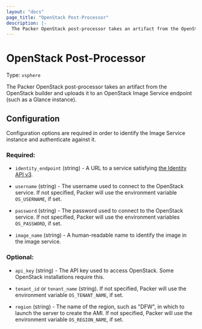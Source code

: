 ```yaml
---
layout: "docs"
page_title: "OpenStack Post-Processor"
description: |-
  The Packer OpenStack post-processor takes an artifact from the OpenStack builder and uploads it to an OpenStack Image Service endpoint (such as a Glance instance).
---
```


# OpenStack Post-Processor

Type: `vsphere`

The Packer OpenStack post-processor takes an artifact from the
OpenStack builder and uploads it to an OpenStack Image Service
endpoint (such as a Glance instance).

## Configuration

Configuration options are required in order to identify the Image
Service instance and authenticate against it.

### Required:

* `identity_endpoint` (string) - A URL to a service satisfying [the
  Identity API v3](http://developer.openstack.org/api-ref-identity-v3.html).

* `username` (string) - The username used to connect to the OpenStack service.
  If not specified, Packer will use the environment variable
  `OS_USERNAME`, if set.

* `password` (string) - The password used to connect to the OpenStack service.
  If not specified, Packer will use the environment variables
  `OS_PASSWORD`, if set.

* `image_name` (string) - A human-readable name to identify the image
  in the image service.

### Optional:

* `api_key` (string) - The API key used to access OpenStack. Some OpenStack
  installations require this.

* `tenant_id` or `tenant_name` (string). If not specified, Packer will
  use the environment variable `OS_TENANT_NAME`, if set.

* `region` (string) - The name of the region, such as "DFW", in which
  to launch the server to create the AMI.
  If not specified, Packer will use the environment variable
  `OS_REGION_NAME`, if set.
